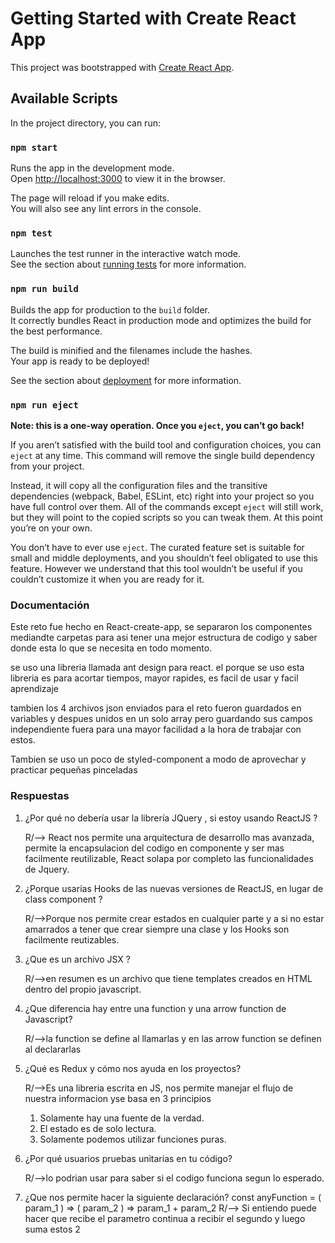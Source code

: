 # Getting Started with Create React App

This project was bootstrapped with [Create React App](https://github.com/facebook/create-react-app).

## Available Scripts

In the project directory, you can run:

### `npm start`

Runs the app in the development mode.\
Open [http://localhost:3000](http://localhost:3000) to view it in the browser.

The page will reload if you make edits.\
You will also see any lint errors in the console.

### `npm test`

Launches the test runner in the interactive watch mode.\
See the section about [running tests](https://facebook.github.io/create-react-app/docs/running-tests) for more information.

### `npm run build`

Builds the app for production to the `build` folder.\
It correctly bundles React in production mode and optimizes the build for the best performance.

The build is minified and the filenames include the hashes.\
Your app is ready to be deployed!

See the section about [deployment](https://facebook.github.io/create-react-app/docs/deployment) for more information.

### `npm run eject`

**Note: this is a one-way operation. Once you `eject`, you can’t go back!**

If you aren’t satisfied with the build tool and configuration choices, you can `eject` at any time. This command will remove the single build dependency from your project.

Instead, it will copy all the configuration files and the transitive dependencies (webpack, Babel, ESLint, etc) right into your project so you have full control over them. All of the commands except `eject` will still work, but they will point to the copied scripts so you can tweak them. At this point you’re on your own.

You don’t have to ever use `eject`. The curated feature set is suitable for small and middle deployments, and you shouldn’t feel obligated to use this feature. However we understand that this tool wouldn’t be useful if you couldn’t customize it when you are ready for it.


### Documentación
Este reto fue hecho en React-create-app, se separaron los componentes mediandte carpetas para asi tener una mejor estructura de codigo y saber donde esta lo que se necesita en todo momento.

se uso una libreria llamada ant design para react.
el porque se uso esta libreria es para acortar tiempos, mayor rapides, es facil de usar y facil aprendizaje

tambien los 4 archivos json enviados para el reto fueron guardados en variables y despues unidos en un solo array pero guardando sus campos independiente
fuera para una mayor facilidad a la hora de trabajar con estos.

Tambien se uso un poco de styled-component a modo de aprovechar y practicar pequeñas pinceladas


### Respuestas

1. ¿Por qué no debería usar la librería JQuery , si estoy usando ReactJS ?

    R/--> React nos permite una arquitectura de desarrollo mas avanzada, permite la encapsulacion del codigo en componente y ser mas facilmente reutilizable,
    React solapa por completo las funcionalidades de Jquery.


2. ¿Porque usarias Hooks de las nuevas versiones de ReactJS, en lugar de class component ?

    R/-->Porque nos permite crear estados en cualquier parte y a si no estar amarrados a tener que crear siempre una clase y los Hooks son facilmente reutizables.


3. ¿Que es un archivo JSX ?

    R/-->en resumen es un archivo que tiene templates creados en HTML dentro del propio javascript.


4. ¿Que diferencia hay entre una function y una arrow function de Javascript?

    R/-->la function se define al llamarlas y en las arrow function se definen al declararlas


5. ¿Qué es Redux y cómo nos ayuda en los proyectos?

    R/-->Es una libreria escrita en JS, nos permite manejar el flujo de nuestra informacion yse basa en 3 principios
    1. Solamente hay una fuente de la verdad.
    2. El estado es de solo lectura.
    3. Solamente podemos utilizar funciones puras.


6. ¿Por qué usuarios pruebas unitarias en tu código?

    R/-->lo podrian usar para saber si el codigo funciona segun lo esperado.


7. ¿Que nos permite hacer la siguiente declaración?
const anyFunction = ( param_1 ) => ( param_2 ) => param_1 + param_2
    R/--> Si entiendo puede hacer que recibe el parametro continua a recibir el segundo y luego suma estos 2

